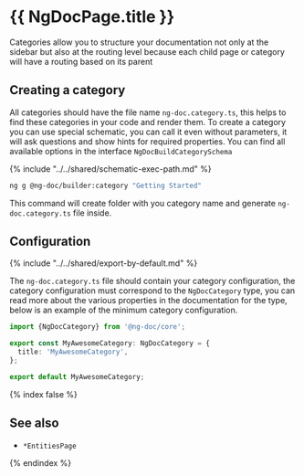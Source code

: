 # {{ NgDocPage.title }}

Categories allow you to structure your documentation not only at the sidebar but also at the routing
level because each child page or category will have a routing based on its parent

## Creating a category

All categories should have the file name `ng-doc.category.ts`, this helps to find these categories
in your code
and render them.
To create a category you can use special schematic, you can call it even without parameters,
it will ask questions and show hints for required properties. You can find all available options in
the interface `NgDocBuildCategorySchema`

{% include "../../shared/schematic-exec-path.md" %}

```bash
ng g @ng-doc/builder:category "Getting Started"
```

This command will create folder with you category name and generate `ng-doc.category.ts` file
inside.

## Configuration

{% include "../../shared/export-by-default.md" %}

The `ng-doc.category.ts` file should contain your category configuration,
the category configuration must correspond to the `NgDocCategory` type, you can read more about the
various
properties in the documentation for the type, below is an example of the minimum category
configuration.

```typescript name="ng-doc.category.ts"
import {NgDocCategory} from '@ng-doc/core';

export const MyAwesomeCategory: NgDocCategory = {
  title: 'MyAwesomeCategory',
};

export default MyAwesomeCategory;
```

{% index false %}

## See also

- `*EntitiesPage`

{% endindex %}
